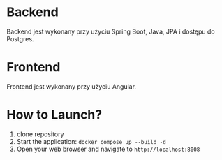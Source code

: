 # Backend
Backend jest wykonany przy użyciu Spring Boot, Java, JPA i dostępu do Postgres.
# Frontend
Frontend jest wykonany przy użyciu Angular.
# How to Launch?
1. clone repository
2. Start the application: ```docker compose up --build -d ```
3. Open your web browser and navigate to ```http://localhost:8008 ```
